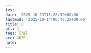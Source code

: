 ```yaml
---
ivs:
date: '2025-10-13T11:28:19+08:00'
lastmod: '2025-10-14T06:42:22+08:00'
title: 󰜢
url: 󰜢
tags: [玸]
src: GHZR
note:
---
```


